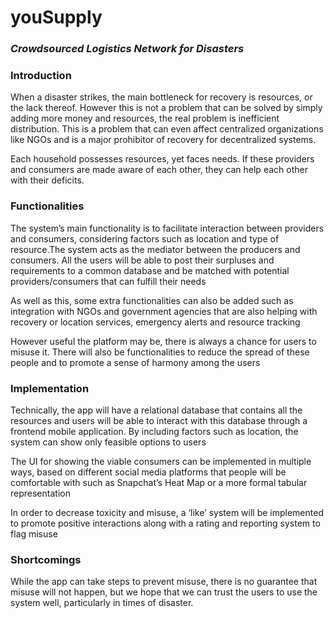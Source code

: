 # youSupply
### _Crowdsourced Logistics Network for Disasters_

### Introduction

When a disaster strikes, the main bottleneck for recovery is resources, or the lack
thereof. However this is not a problem that can be solved by simply adding more money and
resources, the real problem is inefficient distribution. This is a problem that can even affect
centralized organizations like NGOs and is a major prohibitor of recovery for decentralized
systems.

Each household possesses resources, yet faces needs. If these providers and
consumers are made aware of each other, they can help each other with their deficits.

### Functionalities

The system’s main functionality is to facilitate interaction between providers and
consumers, considering factors such as location and type of resource.The system acts as the
mediator between the producers and consumers. All the users will be able to post their
surpluses and requirements to a common database and be matched with potential
providers/consumers that can fulfill their needs

As well as this, some extra functionalities can also be added such as integration with
NGOs and government agencies that are also helping with recovery or location services,
emergency alerts and resource tracking

However useful the platform may be, there is always a chance for users to misuse it.
There will also be functionalities to reduce the spread of these people and to promote a sense
of harmony among the users

### Implementation

Technically, the app will have a relational database that contains all the resources and
users will be able to interact with this database through a frontend mobile application. By
including factors such as location, the system can show only feasible options to users

The UI for showing the viable consumers can be implemented in multiple ways, based
on different social media platforms that people will be comfortable with such as Snapchat’s Heat
Map or a more formal tabular representation

In order to decrease toxicity and misuse, a ‘like’ system will be implemented to promote
positive interactions along with a rating and reporting system to flag misuse

### Shortcomings

While the app can take steps to prevent misuse, there is no guarantee that misuse will
not happen, but we hope that we can trust the users to use the system well, particularly in times
of disaster.